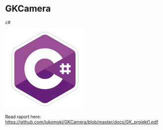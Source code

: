 # GKCamera
_c#_

![Flask Logo](/docs/csharp.png "CSharp Logo") 


Read raport here:
https://github.com/lukomski/GKCamera/blob/master/docs/GK_projekt1.pdf

